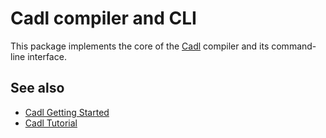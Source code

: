 # Cadl compiler and CLI

This package implements the core of the [Cadl](https://github.com/microsoft/cadl)
compiler and its command-line interface.

## See also

- [Cadl Getting Started](https://github.com/microsoft/cadl#getting-started)
- [Cadl Tutorial](https://github.com/microsoft/cadl/blob/main/docs/tutorial.md)
